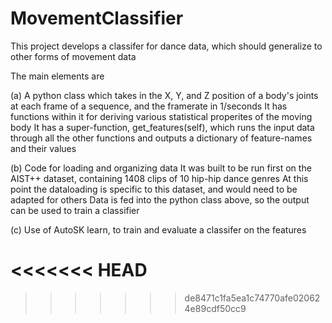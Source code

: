 # MovementClassifier

This project develops a classifer for dance data, which should generalize to other forms of movement data

The main elements are

(a) A python class which takes in the X, Y, and Z position of a body's joints at each frame of a sequence, 
    and the framerate in 1/seconds
    It has functions within it for deriving various statistical properites of the moving body
    It has a super-function, get_features(self), which runs the input data through all the other functions
    and outputs a dictionary of feature-names and their values

(b) Code for loading and organizing data
    It was built to be run first on the AIST++ dataset, containing 1408 clips of 10 hip-hip dance genres
    At this point the dataloading is specific to this dataset, and would need to be adapted for others
    Data is fed into the python class above, so the output can be used to train a classifier

(c) Use of AutoSK learn, to train and evaluate a classifer on the features

<<<<<<< HEAD
=======

>>>>>>> de8471c1fa5ea1c74770afe020624e89cdf50cc9
